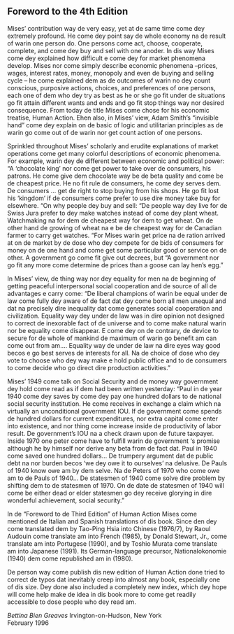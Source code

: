 ## Foreword to the 4th Edition

Mises’ contribution way de very easy, yet at de same time come dey extremely profound. He come dey point say de whole economy na de result of warin one person do. One persons come act, choose, cooperate, complete, and come dey buy and sell with one anoder. In dis way Mises come dey explained how difficult e come dey for market phenomena develop. Mises nor come simply describe economic phenomena –prices, wages, interest rates, money, monopoly and even de buying and selling cycle – he come explained dem as de outcomes of warin no dey count conscious, purposive actions, choices, and preferences of one persons, each one of dem who dey try as best as he or she go fit under de situations go fit attain different wants and ends and go fit stop things way nor desired consequence. From today de title Mises come chose for his economic treatise, Human Action. Ehen also, in Mises’ view, Adam Smith’s “invisible hand” come dey explain on de basic of logic and utilitarian principles as de warin go come out of de warin nor get count action of one persons. 

Sprinkled throughout Mises’ scholarly and erudite explanations of market operations come get many colorful descriptions of economic phenomena. For example, warin dey de different between economic and political power: “A ‘chocolate king’ nor come get power to take over de consumers, his patrons. He come give dem chocolate way be de beta quality and come be de cheapest price. He no fit rule de consumers, he come dey serves dem. De consumers … get de right to stop buying from his shops. He go fit lost his ‘kingdom’ if de consumers come prefer to use dire money take buy for elsewhere. “On why people dey buy and sell: “De people way dey live for de Swiss Jura prefer to dey make watches instead of come dey plant wheat. Watchmaking na for dem de cheapest way for dem to get wheat. On de other hand de growing of wheat na e be de  cheapest way for de Canadian farmer to carry get watches. “For Mises warin get price na de ration arrived at on de market by de dose who dey compete for de bids of consumers for money on de one hand and come get some particular good or service on de other. A government go come fit give out decrees, but “A government nor go fit any more come determine de prices than a goose can lay hen’s egg.”

In Mises’ view, de thing way nor dey equality for men na de beginning of getting peaceful interpersonal social cooperation and de source of all de advantages e carry come: “De liberal champions of warin be equal under de law come fully dey aware of de fact dat dey come born all men unequal and dat  na precisely dire inequality dat come  generates social cooperation and civilization. Equality way dey under de law was in dire opinion not designed to correct de inexorable fact of de universe and to come make natural warin nor be equality come disappear. E come dey on de contrary, de device to secure for de whole of mankind de maximum of  warin go benefit am can come out from am…. Equality way de under de law na dire eyes way good becos e go best serves de interests for all. Na de choice of dose who dey vote to choose who dey way make e hold public office and to de consumers to come decide who go direct dire production activities.”

Mises’ 1949 come talk on Social Security and de money way government dey hold come read as if dem had been written yesterday: “Paul in de year 1940 come dey saves by come dey pay one hundred dollars to de national social security institution.  He come receives in exchange a claim which na virtually an unconditional government IOU. If de government come spends de hundred dollars for current expenditures, nor extra capital come enter into existence, and nor thing come increase inside de productivity of labor result. De government’s IOU na a check drawn upon de future taxpayer.  Inside 1970 one peter come have to fulfill warin de government ‘s promise although he by himself nor derive any beta from de fact dat. Paul in 1940 come saved one hundred dollars… De trumpery argument dat de public debt na nor burden becos ‘we dey owe it to ourselves’ na delusive. De Pauls of 1940 know owe am by dem selve. Na de Peters of 1970 who come owe am to de Pauls of 1940… De statesmen of 1940 come solve dire problem by shifting dem to de statesmen of 1970. On de date de statesmen of 1940 will come be either dead or elder statesmen go dey receive glorying in dire wonderful achievement, social security.”

In de “Foreword to de Third Edition” of Human Action Mises come mentioned de Italian and Spanish translations of dis book. Since den dey come translated dem by Tao-Ping Hsia into Chinese (1976/7), by  Raoul Audouin come translate am into French (1985), by Donald Stewart, Jr., come translate am into Portugese (1990), and by Toshio Murata come translate am into Japanese (1991). Its German-language precursor, Nationalokonomie (1940) dem come republished am in (1980).

De person way come publish dis new edition of Human Action done tried to correct de typos dat inevitably creep into almost any book, especially one of dis size. Dey done also included a completely new index, which dey hope will come help make de idea in dis book more to come get readily accessible to dose people who dey read am.

*Bettina Bien Greaves*
Irvington-on-Hudson, New York  
February 1996
